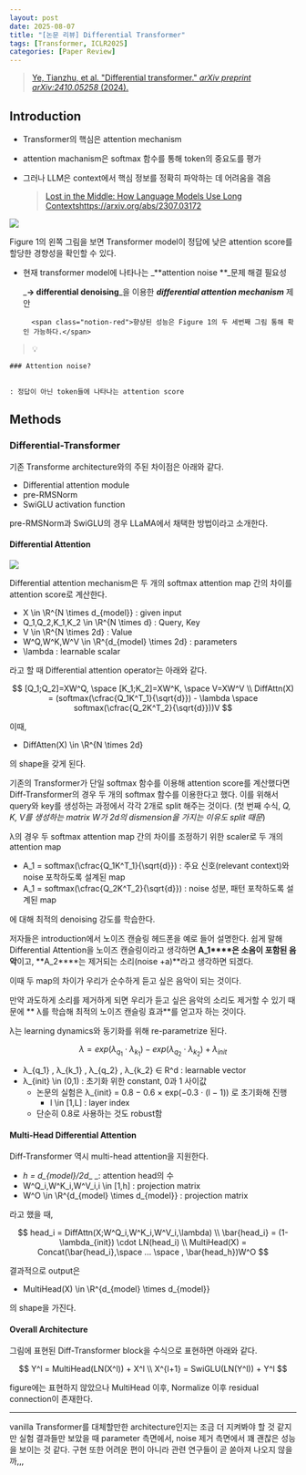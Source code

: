 ```yaml
---
layout: post
date: 2025-08-07
title: "[논문 리뷰] Differential Transformer"
tags: [Transformer, ICLR2025]
categories: [Paper Review]
---
```


> [Ye, Tianzhu, et al. "Differential transformer." ](https://arxiv.org/abs/2410.05258)[_arXiv preprint arXiv:2410.05258_](https://arxiv.org/abs/2410.05258)[ (2024).](https://arxiv.org/abs/2410.05258)



## Introduction

- Transformer의 핵심은 attention mechanism
- attention machanism은 softmax 함수를 통해 token의 중요도를 평가
- 그러나 LLM은 context에서 핵심 정보를 정확히 파악하는 데 어려움을 겪음

	> [Lost in the Middle: How Language Models Use Long Contextshttps://arxiv.org/abs/2307.03172](https://arxiv.org/abs/2307.03172)


![](https://prod-files-secure.s3.us-west-2.amazonaws.com/542b861c-36a8-4051-84e5-8804b6728dba/9083ea56-691a-4752-ae26-47f403431ac8/image.png?X-Amz-Algorithm=AWS4-HMAC-SHA256&X-Amz-Content-Sha256=UNSIGNED-PAYLOAD&X-Amz-Credential=ASIAZI2LB4666N5R462X%2F20250910%2Fus-west-2%2Fs3%2Faws4_request&X-Amz-Date=20250910T090118Z&X-Amz-Expires=3600&X-Amz-Security-Token=IQoJb3JpZ2luX2VjEIH%2F%2F%2F%2F%2F%2F%2F%2F%2F%2FwEaCXVzLXdlc3QtMiJHMEUCIBUdCR7lRyeu4m4aKVLoa%2Fz0D5Mdd%2FZWbMDyJjQVaF2XAiEAmSjCbHtFIYcRTudZasJG1UAF%2FclHxwteKaPjwkkfRh8qiAQI6v%2F%2F%2F%2F%2F%2F%2F%2F%2F%2FARAAGgw2Mzc0MjMxODM4MDUiDG7%2Bj5MJ550FQ6o0JyrcA0l%2F3PFP7cLKqupIVRLXmncBvMgENkFvRdDA4%2FSQOhwHSBXOyJuwGgIbW%2FvzVnqS04z3SxL99faUU4PTd2TAqrV8%2F%2BiKzW67pSH37Zgk%2F9zbRtMRGv%2BjnSr0pime7SPVZw4Mc22ccPFKVKaVy1fZcaimvaASQQNQIsWde6cOsO4pSfIlqviWE%2BALsI0pFT2PyfIcSjVXf0P8O%2BtkReVB0S06MmiHvcMDwu3K5l9ztwr3mvdj63UOeSgYYaCIHn8yI2wTih46f81s8Asmh4hsaQl%2FRHG9eM2Xx%2FWXuvRn61jIx9WuIjHJekMXhSvvH4RedBMhq2GRnoztxR8HGqYijDf%2B9h4xi03xXKCqtv%2BiYlFraRA7aXIdnQ4hNBfr0bW0bDT%2FlJuRf8qW%2BxQWlv4MMJDZ48x7z%2FBP3%2FHYCA3OZwbdUqrQcI3wd9oKFARQouaKWlqSi6%2BtqMJmeYUpYL7Uwtj%2Bqqpy7N7rtyBLcEdT2E5W5sml8P7%2BRz57Czu%2FA%2FQBhrbHzISY%2B5tQ2xSA5mFIkrUJSlZZ%2BtFi1T8Z7OI02lQ%2FqfLxIMbIgOx%2BD1fTuwEwC6LEkI%2BwTU4G466u7niUINA7NJHkhwUzirzJ4C4Zp9jhP3oHjShSpZJGV6fzMJvvhMYGOqUBo8gNxaa%2BmmBvt11yRdvJADQk2WAcjDHsHtNPusRKO197IyEhoR6LDqL8GzevzoBLLaYJqVrkrQgX6dWjde%2BwqpZetiB8SV91i5MI36%2BYhlALnOQuqVzBW%2FBpopdzzGeeCTA6Cx%2Bq7IXxQUC7wT%2F%2FpYGnGKDCUu9xI%2FUaBfrgqid%2Bg08YfAoSe1N7wLFs2%2FRsfrXf21pYAyNApvvv2GlvPvJod7hi&X-Amz-Signature=24268257bb2c4db3419b6c06b062163d85e75cddbaeaa250863dd5fd8d1c77ff&X-Amz-SignedHeaders=host&x-amz-checksum-mode=ENABLED&x-id=GetObject)


Figure 1의 왼쪽 그림을 보면 Transformer model이 정답에 낮은 attention score를 할당한 경향성을 확인할 수 있다.

- 현재 transformer model에 나타나는 _**attention noise **_문제 해결 필요성

	_**→ differential denoising**_을 이용한 _**differential attention mechanism**_ 제안


		<span class="notion-red">향상된 성능은 Figure 1의 두 세번째 그림 통해 확인 가능하다.</span>


> 💡 


	### Attention noise?


	: 정답이 아닌 token들에 나타나는 attention score



## Methods



### Differential-Transformer


기존 Transforme architecture와의 주된 차이점은 아래와 같다.

- Differential attention module
- pre-RMSNorm
- SwiGLU activation function

pre-RMSNorm과 SwiGLU의 경우 LLaMA에서 채택한 방법이라고 소개한다.



#### Differential Attention


![](https://prod-files-secure.s3.us-west-2.amazonaws.com/542b861c-36a8-4051-84e5-8804b6728dba/116d70b2-1963-4810-9167-f4c7d8a06e8f/image.png?X-Amz-Algorithm=AWS4-HMAC-SHA256&X-Amz-Content-Sha256=UNSIGNED-PAYLOAD&X-Amz-Credential=ASIAZI2LB4666N5R462X%2F20250910%2Fus-west-2%2Fs3%2Faws4_request&X-Amz-Date=20250910T090118Z&X-Amz-Expires=3600&X-Amz-Security-Token=IQoJb3JpZ2luX2VjEIH%2F%2F%2F%2F%2F%2F%2F%2F%2F%2FwEaCXVzLXdlc3QtMiJHMEUCIBUdCR7lRyeu4m4aKVLoa%2Fz0D5Mdd%2FZWbMDyJjQVaF2XAiEAmSjCbHtFIYcRTudZasJG1UAF%2FclHxwteKaPjwkkfRh8qiAQI6v%2F%2F%2F%2F%2F%2F%2F%2F%2F%2FARAAGgw2Mzc0MjMxODM4MDUiDG7%2Bj5MJ550FQ6o0JyrcA0l%2F3PFP7cLKqupIVRLXmncBvMgENkFvRdDA4%2FSQOhwHSBXOyJuwGgIbW%2FvzVnqS04z3SxL99faUU4PTd2TAqrV8%2F%2BiKzW67pSH37Zgk%2F9zbRtMRGv%2BjnSr0pime7SPVZw4Mc22ccPFKVKaVy1fZcaimvaASQQNQIsWde6cOsO4pSfIlqviWE%2BALsI0pFT2PyfIcSjVXf0P8O%2BtkReVB0S06MmiHvcMDwu3K5l9ztwr3mvdj63UOeSgYYaCIHn8yI2wTih46f81s8Asmh4hsaQl%2FRHG9eM2Xx%2FWXuvRn61jIx9WuIjHJekMXhSvvH4RedBMhq2GRnoztxR8HGqYijDf%2B9h4xi03xXKCqtv%2BiYlFraRA7aXIdnQ4hNBfr0bW0bDT%2FlJuRf8qW%2BxQWlv4MMJDZ48x7z%2FBP3%2FHYCA3OZwbdUqrQcI3wd9oKFARQouaKWlqSi6%2BtqMJmeYUpYL7Uwtj%2Bqqpy7N7rtyBLcEdT2E5W5sml8P7%2BRz57Czu%2FA%2FQBhrbHzISY%2B5tQ2xSA5mFIkrUJSlZZ%2BtFi1T8Z7OI02lQ%2FqfLxIMbIgOx%2BD1fTuwEwC6LEkI%2BwTU4G466u7niUINA7NJHkhwUzirzJ4C4Zp9jhP3oHjShSpZJGV6fzMJvvhMYGOqUBo8gNxaa%2BmmBvt11yRdvJADQk2WAcjDHsHtNPusRKO197IyEhoR6LDqL8GzevzoBLLaYJqVrkrQgX6dWjde%2BwqpZetiB8SV91i5MI36%2BYhlALnOQuqVzBW%2FBpopdzzGeeCTA6Cx%2Bq7IXxQUC7wT%2F%2FpYGnGKDCUu9xI%2FUaBfrgqid%2Bg08YfAoSe1N7wLFs2%2FRsfrXf21pYAyNApvvv2GlvPvJod7hi&X-Amz-Signature=b42f7bdd8b214564fe373b611d2cc9ee6d7ba253f5a95926cc6cbeaf1edf938d&X-Amz-SignedHeaders=host&x-amz-checksum-mode=ENABLED&x-id=GetObject)


Differential attention mechanism은 두 개의 softmax attention map 간의 차이를 attention score로 계산한다.

- X \in \R^{N \times d\_{model}} : given input
- Q\_1,Q\_2,K\_1,K\_2 \in \R^{N \times d} : Query, Key
- V \in \R^{N \times 2d} : Value
- W^Q,W^K,W^V \in \R^{d\_{model} \times 2d} : parameters
- \lambda : learnable scalar

라고 할 때 Differential attention operator는 아래와 같다.


$$
[Q_1;Q_2]=XW^Q, \space [K_1;K_2]=XW^K, \space V=XW^V \\
DiffAttn(X) = (softmax(\cfrac{Q_1K^T_1}{\sqrt{d}}) - \lambda \space softmax(\cfrac{Q_2K^T_2}{\sqrt{d}}))V
$$


이때,

- DiffAtten(X) \in \R^{N \times 2d}

의 shape을 갖게 된다.


기존의 Transformer가 단일 softmax 함수를 이용해 attention score를 계산했다면 Diff-Transformer의 경우 두 개의 softmax 함수를 이용한다고 했다. 이를 위해서 query와 key를 생성하는 과정에서 각각 2개로 split 해주는 것이다. <span class="notion-red">(첫 번째 수식, </span><span class="notion-red">_Q, K, V를 생성하는 matrix W가 2d의 dismension을 가지는 이유도 split 때문_</span><span class="notion-red">)</span>


 λ의 경우 두 softmax attention map 간의 차이를 조정하기 위한 scaler로 두 개의 attention map

- A\_1 = softmax(\cfrac{Q\_1K^T\_1}{\sqrt{d}}) : 주요 신호(relevant context)와 noise 포착하도록 설계된 map
- A\_1 = softmax(\cfrac{Q\_2K^T\_2}{\sqrt{d}}) : noise 성분, 패턴 포착하도록 설계된 map 

에 대해 최적의 denoising 강도를 학습한다.


저자들은 introduction에서 노이즈 캔슬링 헤드폰을 예로 들어 설명한다. 쉽게 말해 Differential Attention을 노이즈 캔슬링이라고 생각하면 **A\_1****은 소음이 포함된 음악**이고, **A\_2****는 제거되는 소리(noise +a)**라고 생각하면 되겠다. 


이때 두 map의 차이가 우리가 순수하게 듣고 싶은 음악이 되는 것이다. 


만약 과도하게 소리를 제거하게 되면 우리가 듣고 싶은 음악의 소리도 제거할 수 있기 때문에 ** λ를 학습해 최적의 노이즈 캔슬링 효과**를 얻고자 하는 것이다.


λ는 learning dynamics와 동기화를 위해 re-parametrize 된다.


$$
\lambda = exp(\lambda_{q_1} \cdot \lambda_{k_1}) - exp(\lambda_{q_2} \cdot \lambda_{k_2}) + \lambda_{init}
$$

- λ\_{q\_1} , λ\_{k\_1} , λ\_{q\_2} , λ\_{k\_2} ∈ R^d : learnable vector
- λ\_{init} \in (0,1) : 초기화 위한 constant, 0과 1 사이값
	- 논문의 실험은 λ\_{init} = 0.8 − 0.6 × exp(−0.3 · (l − 1)) 로 초기화해 진행
		- l \in [1,L] : layer index
	- 단순히 0.8로 사용하는 것도 robust함


#### **Multi-Head Differential Attention**


Diff-Transformer 역시 multi-head attention을 지원한다.

- _h = d\_{model}/2d__ _: attention head의 수
- W^Q\_i,W^K\_i,W^V\_i,i \in [1,h] : projection matrix
- W^O \in \R^{d\_{model} \times d\_{model}} : projection matrix

라고 했을 때,


$$
head_i = DiffAttn(X;W^Q_i,W^K_i,W^V_i,\lambda) \\
\bar{head_i} = (1-\lambda_{init}) \cdot LN(head_i) \\
MultiHead(X) = Concat(\bar{head_i},\space ... \space , \bar{head_h})W^O
$$


결과적으로 output은

- MultiHead(X) \in \R^{d\_{model} \times d\_{model}}

의 shape을 가진다.



#### Overall Architecture


그림에 표현된 Diff-Transformer block을 수식으로 표현하면 아래와 같다.


$$
Y^l = MultiHead(LN(X^l)) + X^l \\
X^{l+1} = SwiGLU(LN(Y^l)) + Y^l
$$


figure에는 표현하지 않았으나 MultiHead 이후, Normalize 이후 residual connection이 존재한다.


---


vanilla Transformer를 대체할만한 architecture인지는 조금 더 지켜봐야 할 것 같지만 실험 결과들만 보았을 때 parameter 측면에서, noise 제거 측면에서 꽤 괜찮은 성능을 보이는 것 같다. 구현 또한 어려운 편이 아니라 관련 연구들이 곧 쏟아져 나오지 않을까,,,

